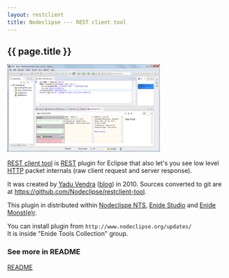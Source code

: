 ```yaml
---
layout: restclient
title: Nodeclipse --- REST client tool
---
```


## {{ page.title }}

<a href="../img/Nodeclipse-NTS-Hello-world.png">
<img alt="Nodeclipse 0.4.10 overview" src="../img/Nodeclipse-NTS-Hello-world.png" width="350" height="200" /></a>            	

[REST client tool](https://code.google.com/a/eclipselabs.org/p/restclient-tool/)
 is [REST](http://en.wikipedia.org/wiki/REST) plugin for Eclipse
 that also let's you see low level [HTTP](http://en.wikipedia.org/wiki/HTTP) packet internals (raw client request and server response).
 
It was created by [Yadu Vendra](http://code.google.com/a/eclipselabs.org/u/a1yadu/) ([blog](http://www.yaduvendra.com/)) in 2010.
Sources converted to git are at <https://github.com/Nodeclipse/restclient-tool>.
 
This plugin in distributed within [Nodeclispe NTS](/nts/), [Enide Studio](/enide/studio) and [Enide Monst(e)r](/enide/monster).

You can install plugin from `http://www.nodeclipse.org/updates/`  
It is inside "Enide Tools Collection" group.

### See more in README

[README](README)
